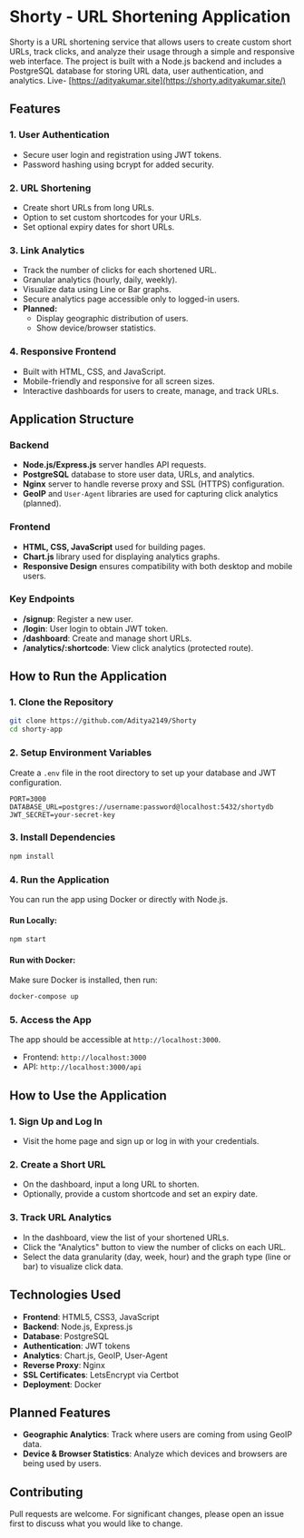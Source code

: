 
# Shorty - URL Shortening Application

Shorty is a URL shortening service that allows users to create custom short URLs, track clicks, and analyze their usage through a simple and responsive web interface. The project is built with a Node.js backend and includes a PostgreSQL database for storing URL data, user authentication, and analytics.
Live- [https://adityakumar.site](https://shorty.adityakumar.site/)

## Features

### 1. **User Authentication**
   - Secure user login and registration using JWT tokens.
   - Password hashing using bcrypt for added security.

### 2. **URL Shortening**
   - Create short URLs from long URLs.
   - Option to set custom shortcodes for your URLs.
   - Set optional expiry dates for short URLs.

### 3. **Link Analytics**
   - Track the number of clicks for each shortened URL.
   - Granular analytics (hourly, daily, weekly).
   - Visualize data using Line or Bar graphs.
   - Secure analytics page accessible only to logged-in users.
   - **Planned:**
        - Display geographic distribution of users.
        - Show device/browser statistics.

### 4. **Responsive Frontend**
   - Built with HTML, CSS, and JavaScript.
   - Mobile-friendly and responsive for all screen sizes.
   - Interactive dashboards for users to create, manage, and track URLs.

## Application Structure

### Backend
- **Node.js/Express.js** server handles API requests.
- **PostgreSQL** database to store user data, URLs, and analytics.
- **Nginx** server to handle reverse proxy and SSL (HTTPS) configuration.
- **GeoIP** and `User-Agent` libraries are used for capturing click analytics (planned).
  
### Frontend
- **HTML, CSS, JavaScript** used for building pages.
- **Chart.js** library used for displaying analytics graphs.
- **Responsive Design** ensures compatibility with both desktop and mobile users.

### Key Endpoints

- **/signup**: Register a new user.
- **/login**: User login to obtain JWT token.
- **/dashboard**: Create and manage short URLs.
- **/analytics/:shortcode**: View click analytics (protected route).

## How to Run the Application

### 1. Clone the Repository

```bash
git clone https://github.com/Aditya2149/Shorty
cd shorty-app
```

### 2. Setup Environment Variables

Create a `.env` file in the root directory to set up your database and JWT configuration.

```
PORT=3000
DATABASE_URL=postgres://username:password@localhost:5432/shortydb
JWT_SECRET=your-secret-key
```

### 3. Install Dependencies

```bash
npm install
```

### 4. Run the Application

You can run the app using Docker or directly with Node.js.

#### Run Locally:

```bash
npm start
```

#### Run with Docker:

Make sure Docker is installed, then run:

```bash
docker-compose up
```

### 5. Access the App

The app should be accessible at `http://localhost:3000`.

- Frontend: `http://localhost:3000`
- API: `http://localhost:3000/api`

## How to Use the Application

### 1. Sign Up and Log In

- Visit the home page and sign up or log in with your credentials.

### 2. Create a Short URL

- On the dashboard, input a long URL to shorten.
- Optionally, provide a custom shortcode and set an expiry date.

### 3. Track URL Analytics

- In the dashboard, view the list of your shortened URLs.
- Click the "Analytics" button to view the number of clicks on each URL.
- Select the data granularity (day, week, hour) and the graph type (line or bar) to visualize click data.

## Technologies Used

- **Frontend**: HTML5, CSS3, JavaScript
- **Backend**: Node.js, Express.js
- **Database**: PostgreSQL
- **Authentication**: JWT tokens
- **Analytics**: Chart.js, GeoIP, User-Agent
- **Reverse Proxy**: Nginx
- **SSL Certificates**: LetsEncrypt via Certbot
- **Deployment**: Docker

## Planned Features

- **Geographic Analytics**: Track where users are coming from using GeoIP data.
- **Device & Browser Statistics**: Analyze which devices and browsers are being used by users.

## Contributing

Pull requests are welcome. For significant changes, please open an issue first to discuss what you would like to change.
